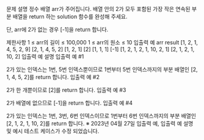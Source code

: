 문제 설명
정수 배열 arr가 주어집니다. 배열 안의 2가 모두 포함된 가장 작은 연속된 부분 배열을 return 하는 solution 함수를 완성해 주세요.

단, arr에 2가 없는 경우 [-1]을 return 합니다.

제한사항
1 ≤ arr의 길이 ≤ 100,000
1 ≤ arr의 원소 ≤ 10
입출력 예
arr	result
[1, 2, 1, 4, 5, 2, 9]	[2, 1, 4, 5, 2]
[1, 2, 1]	[2]
[1, 1, 1]	[-1]
[1, 2, 1, 2, 1, 10, 2, 1]	[2, 1, 2, 1, 10, 2]
입출력 예 설명
입출력 예 #1

2가 있는 인덱스는 1번, 5번 인덱스뿐이므로 1번부터 5번 인덱스까지의 부분 배열인 [2, 1, 4, 5, 2]를 return 합니다.
입출력 예 #2

2가 한 개뿐이므로 [2]를 return 합니다.
입출력 예 #3

2가 배열에 없으므로 [-1]을 return 합니다.
입출력 예 #4

2가 있는 인덱스는 1번, 3번, 6번 인덱스이므로 1번부터 6번 인덱스까지의 부분 배열인 [2, 1, 2, 1, 10, 2]를 return 합니다.
※ 2023년 04월 27일 입출력 예, 입출력 예 설명 및 예시 테스트 케이스가 수정 되었습니다.